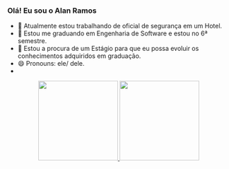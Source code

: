 ### Olá! Eu sou o Alan Ramos



- 🔭  Atualmente estou trabalhando de oficial de segurança em um Hotel.
- 🌱  Estou me graduando em Engenharia de Software e estou no 6ª semestre.
- 👯  Estou a procura de um Estágio para que eu  possa evoluir os conhecimentos adquiridos em graduação.
- 😄  Pronouns:  ele/ dele.
-

<div align="center">
  <a href="https://github.com/alanramosdesouza">
  <img height="180em" src="https://github-readme-stats.vercel.app/api?username=alanramosdesouza&show_icons=true&theme=dracula&include_all_commits=true&count_private=true"/>
  <img height="180em" src="https://github-readme-stats.vercel.app/api/top-langs/?username=alanramosdesouza&layout=compact&langs_count=7&theme=dracula"/>
</div>
<div style="display: inline_block"><br>

